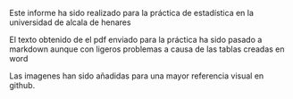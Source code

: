 Este informe ha sido realizado para la práctica de estadística en la universidad de alcala de henares

El texto obtenido de el pdf enviado para la práctica ha sido pasado a markdown aunque con ligeros problemas a causa de las tablas creadas en word 

Las imagenes han sido añadidas para una mayor referencia visual en github.

